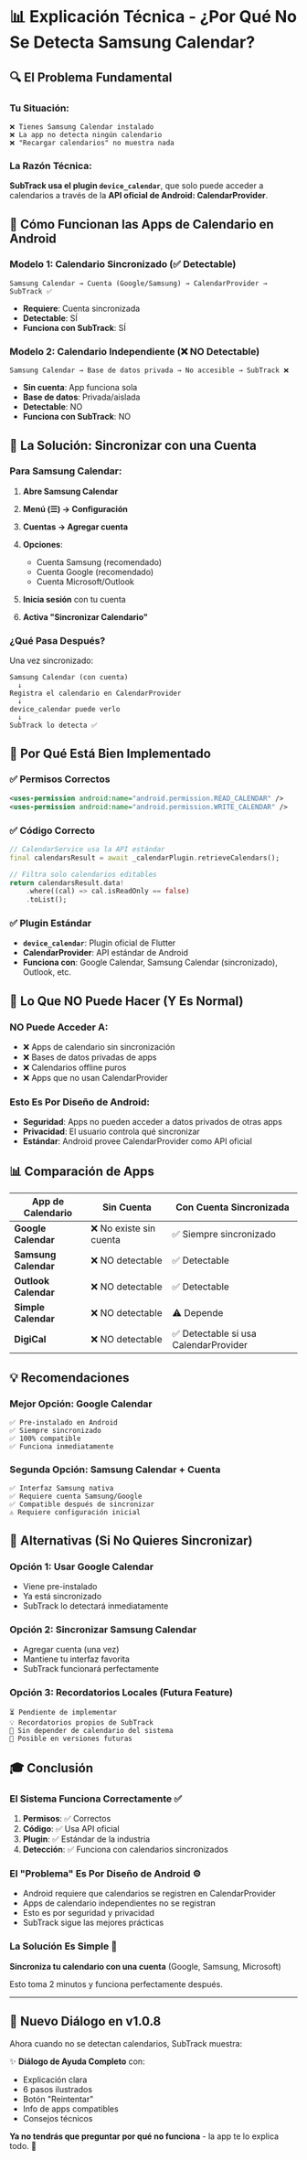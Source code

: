 # 📊 Explicación Técnica - ¿Por Qué No Se Detecta Samsung Calendar?

## 🔍 El Problema Fundamental

### Tu Situación:
```
❌ Tienes Samsung Calendar instalado
❌ La app no detecta ningún calendario
❌ "Recargar calendarios" no muestra nada
```

### La Razón Técnica:

**SubTrack usa el plugin `device_calendar`**, que solo puede acceder a calendarios a través de la **API oficial de Android: CalendarProvider**.

## 📱 Cómo Funcionan las Apps de Calendario en Android

### Modelo 1: Calendario Sincronizado (✅ Detectable)
```
Samsung Calendar → Cuenta (Google/Samsung) → CalendarProvider → SubTrack ✅
```
- **Requiere**: Cuenta sincronizada
- **Detectable**: SÍ
- **Funciona con SubTrack**: SÍ

### Modelo 2: Calendario Independiente (❌ NO Detectable)
```
Samsung Calendar → Base de datos privada → No accesible → SubTrack ❌
```
- **Sin cuenta**: App funciona sola
- **Base de datos**: Privada/aislada
- **Detectable**: NO
- **Funciona con SubTrack**: NO

## 🔧 La Solución: Sincronizar con una Cuenta

### Para Samsung Calendar:

1. **Abre Samsung Calendar**
2. **Menú (☰) → Configuración**
3. **Cuentas → Agregar cuenta**
4. **Opciones**:
   - Cuenta Samsung (recomendado)
   - Cuenta Google (recomendado)
   - Cuenta Microsoft/Outlook

5. **Inicia sesión** con tu cuenta
6. **Activa "Sincronizar Calendario"**

### ¿Qué Pasa Después?

Una vez sincronizado:
```
Samsung Calendar (con cuenta) 
  ↓
Registra el calendario en CalendarProvider
  ↓
device_calendar puede verlo
  ↓
SubTrack lo detecta ✅
```

## 🎯 Por Qué Está Bien Implementado

### ✅ Permisos Correctos
```xml
<uses-permission android:name="android.permission.READ_CALENDAR" />
<uses-permission android:name="android.permission.WRITE_CALENDAR" />
```

### ✅ Código Correcto
```dart
// CalendarService usa la API estándar
final calendarsResult = await _calendarPlugin.retrieveCalendars();

// Filtra solo calendarios editables
return calendarsResult.data!
    .where((cal) => cal.isReadOnly == false)
    .toList();
```

### ✅ Plugin Estándar
- **`device_calendar`**: Plugin oficial de Flutter
- **CalendarProvider**: API estándar de Android
- **Funciona con**: Google Calendar, Samsung Calendar (sincronizado), Outlook, etc.

## 🚫 Lo Que NO Puede Hacer (Y Es Normal)

### NO Puede Acceder A:
- ❌ Apps de calendario sin sincronización
- ❌ Bases de datos privadas de apps
- ❌ Calendarios offline puros
- ❌ Apps que no usan CalendarProvider

### Esto Es Por Diseño de Android:
- **Seguridad**: Apps no pueden acceder a datos privados de otras apps
- **Privacidad**: El usuario controla qué sincronizar
- **Estándar**: Android provee CalendarProvider como API oficial

## 📊 Comparación de Apps

| App de Calendario | Sin Cuenta | Con Cuenta Sincronizada |
|-------------------|------------|-------------------------|
| **Google Calendar** | ❌ No existe sin cuenta | ✅ Siempre sincronizado |
| **Samsung Calendar** | ❌ NO detectable | ✅ Detectable |
| **Outlook Calendar** | ❌ NO detectable | ✅ Detectable |
| **Simple Calendar** | ❌ NO detectable | ⚠️ Depende |
| **DigiCal** | ❌ NO detectable | ✅ Detectable si usa CalendarProvider |

## 💡 Recomendaciones

### Mejor Opción: Google Calendar
```
✅ Pre-instalado en Android
✅ Siempre sincronizado
✅ 100% compatible
✅ Funciona inmediatamente
```

### Segunda Opción: Samsung Calendar + Cuenta
```
✅ Interfaz Samsung nativa
✅ Requiere cuenta Samsung/Google
✅ Compatible después de sincronizar
⚠️ Requiere configuración inicial
```

## 🔄 Alternativas (Si No Quieres Sincronizar)

### Opción 1: Usar Google Calendar
- Viene pre-instalado
- Ya está sincronizado
- SubTrack lo detectará inmediatamente

### Opción 2: Sincronizar Samsung Calendar
- Agregar cuenta (una vez)
- Mantiene tu interfaz favorita
- SubTrack funcionará perfectamente

### Opción 3: Recordatorios Locales (Futura Feature)
```
⏳ Pendiente de implementar
💡 Recordatorios propios de SubTrack
📱 Sin depender de calendario del sistema
🔮 Posible en versiones futuras
```

## 🎓 Conclusión

### El Sistema Funciona Correctamente ✅

1. **Permisos**: ✅ Correctos
2. **Código**: ✅ Usa API oficial
3. **Plugin**: ✅ Estándar de la industria
4. **Detección**: ✅ Funciona con calendarios sincronizados

### El "Problema" Es Por Diseño de Android ⚙️

- Android requiere que calendarios se registren en CalendarProvider
- Apps de calendario independientes no se registran
- Esto es por seguridad y privacidad
- SubTrack sigue las mejores prácticas

### La Solución Es Simple 🎯

**Sincroniza tu calendario con una cuenta** (Google, Samsung, Microsoft)

Esto toma 2 minutos y funciona perfectamente después.

---

## 📱 Nuevo Diálogo en v1.0.8

Ahora cuando no se detectan calendarios, SubTrack muestra:

✨ **Diálogo de Ayuda Completo** con:
- Explicación clara
- 6 pasos ilustrados
- Botón "Reintentar"
- Info de apps compatibles
- Consejos técnicos

**Ya no tendrás que preguntar por qué no funciona** - la app te lo explica todo. 🎉
